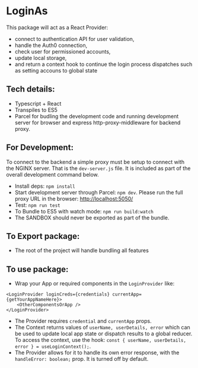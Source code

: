 # LoginAs

This package will act as a React Provider:

- connect to authentication API for user validation,
- handle the Auth0 connection,
- check user for permissioned accounts,
- update local storage,
- and return a context hook to continue the login process dispatches such as setting accouns to global state

## Tech details:

- Typescript + React
- Transpiles to ES5
- Parcel for budling the development code and running development server for browser and express http-proxy-middleware for backend proxy.

## For Development:

To connect to the backend a simple proxy must be setup to connect with the NGINX server. That is the `dev-server.js` file. It is included as part of the overall development command below.

- Install deps: `npm install`
- Start development server through Parcel: `npm dev`. Please run the full proxy URL in the browser: [http://localhost:5050/](http://localhost:5050/)
- Test: `npm run test`
- To Bundle to ES5 with watch mode: `npm run build:watch`
- The SANDBOX should never be exported as part of the bundle.

## To Export package:

- The root of the project will handle bundling all features

## To use package:

- Wrap your App or required components in the `LoginProvider` like:

```
<LoginProvider loginCreds={credentials} currentApp={getYourAppNameHere}>
    <OtherComponentsOrApp />
</LoginProvider>
```

- The Provider requires `credential` and `currentApp` props.
- The Context returns values of `userName, userDetails, error` which can be used to update local app state or dispatch results to a global reducer. To access the context, use the hook: `const { userName, userDetails, error } = useLoginContext();`.
- The Provider allows for it to handle its own error response, with the `handleError: boolean;` prop. It is turned off by default.
